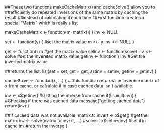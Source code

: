 ##These two functions makeCacheMatrix() and cacheSolve() allow you to
##efficiently do repeated inversions of the same matrix by caching the result
##instead of calculating it each time
##First function creates a special "Matrix" which is really a list

makeCacheMatrix <- function(m=matrix()) { 
inv <- NULL

set <- function(y) { #set the matrix value
m <<- y 
inv <<- NULL
}

get <- function() m    #get the matrix value
setinv <- function(solve) inv <<- solve   #set the invereted matrix value 
getinv <- function() inv   #Get the inverted matrix value

##returns the list:
list(set = set, get = get,
setinv = setinv,
getinv = getinv)
}

cacheSolve <- function(x, ...) { 
##this function returns the inverese matrix of x from cache, or calculate it in case cached data isn't available.

inv <- x$getinv() #Getting the inverse from cache 
if(!is.null(inv)) { #Checking if there was cached data
message("getting cached data")
return(inv) 
}

##if cached data was not available:
matrix.to.invert <- x$get()      #get the matrix 
inv <- solve(matrix.to.invert, ...) #solve it
x$setinv(inv)        #set it in cache inv #return the inverse
}

